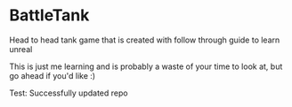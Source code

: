 # BattleTank
Head to head tank game that is created with follow through guide to learn unreal

This is just me learning and is probably a waste of your time to look at, but go ahead if you'd like :)

Test: Successfully updated repo